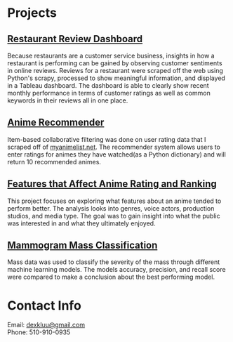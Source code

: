 # Projects
## [Restaurant Review Dashboard](https://dexkluu.github.io/Restaurant-Review-Dashboard/)
Because restaurants are a customer service business, insights in how a restaurant is performing can be gained by observing customer sentiments in online reviews. Reviews for a restaurant were scraped off the web using Python's scrapy, processed to show meaningful information, and displayed in a Tableau dashboard. The dashboard is able to clearly show recent monthly performance in terms of customer ratings as well as common keywords in their reviews all in one place.

## [Anime Recommender](https://dexkluu.github.io/Anime-recommender/)
Item-based collaborative filtering was done on user rating data that I scraped off of [myanimelist.net](https://myanimelist.net). The recommender system allows users to enter ratings for animes they have watched(as a Python dictionary) and will return 10 recommended animes.

## [Features that Affect Anime Rating and Ranking](https://dexkluu.github.io/Features-affecting-animated-media-rating-and-rank/)
This project focuses on exploring what features about an anime tended to perform better. The analysis looks into genres, voice actors, production studios, and media type. The goal was to gain insight into what the public was interested in and what they ultimately enjoyed.

## [Mammogram Mass Classification](https://dexkluu.github.io/Mammogram-Mass-Classification/)
Mass data was used to classify the severity of the mass through different machine learning models. The models accuracy, precision, and recall score were compared to make a conclusion about the best performing model.

# Contact Info
Email: dexkluu@gmail.com <br>
Phone: 510-910-0935
